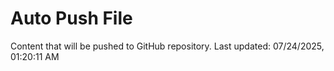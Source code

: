 # Auto Push File

Content that will be pushed to GitHub repository.
Last updated: 07/24/2025, 01:20:11 AM